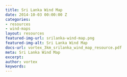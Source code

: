 ```yaml
---
title: Sri Lanka Wind Map
date: 2014-10-03 00:00:00 Z
categories:
- resources
- wind-maps
layout: resources
featured-img-url: srilanka-wind-map.png
featured-img-alt: Sri Lanka Wind Map
docs-url: vortex_3km_srilanka_wind_map_resource.pdf
meta: Sri Lanka Wind Map
excerpt: 
author: vortex
keywords: 
---
```


